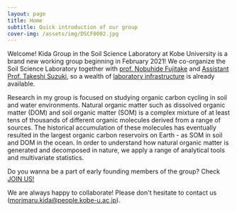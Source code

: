 ```yaml
---
layout: page
title: Home
subtitle: Quick introduction of our group
cover-img: /assets/img/DSCF0002.jpg
---
```


Welcome! Kida Group in the Soil Science Laboratory at Kobe University is a brand new working group beginning in February 2021!
We co-organize the Soil Science Laboratory together with [prof. Nobuhide Fujitake](http://www.research.kobe-u.ac.jp/ans-soil/) and
[Assistant Prof. Takeshi Suzuki](http://www.research.kobe-u.ac.jp/ans-soil/member.html), so a wealth of [laboratory infrastructure](https://morimarukida.github.io/facilities/) is already available.

Research in my group is focused on studying organic carbon cycling in soil and water environments.
Natural organic matter such as dissolved organic matter (DOM) and soil organic matter (SOM) is a complex mixture of
at least tens of thousands of different organic molecules derived from a range of sources. The historical accumulation of
these molecules has eventually resulted in the largest organic carbon reservoirs on Earth - as SOM in soil and DOM in the ocean.
In order to understand how natural organic matter is generated and decomposed in nature, we apply a range of analytical
tools and multivariate statistics.

Do you wanna be a part of early founding members of the group? Check [JOIN US!](https://morimarukida.github.io/joinus/)

We are always happy to collaborate! Please don't hesitate to contact us (morimaru.kida@people.kobe-u.ac.jp).
